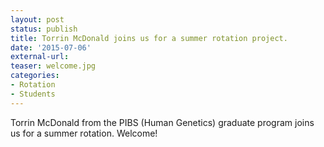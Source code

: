 ```yaml
---
layout: post
status: publish
title: Torrin McDonald joins us for a summer rotation project.
date: '2015-07-06'
external-url:
teaser: welcome.jpg
categories:
- Rotation
- Students
---
```


Torrin McDonald from the PIBS (Human Genetics) graduate program joins us for a summer rotation. Welcome!
